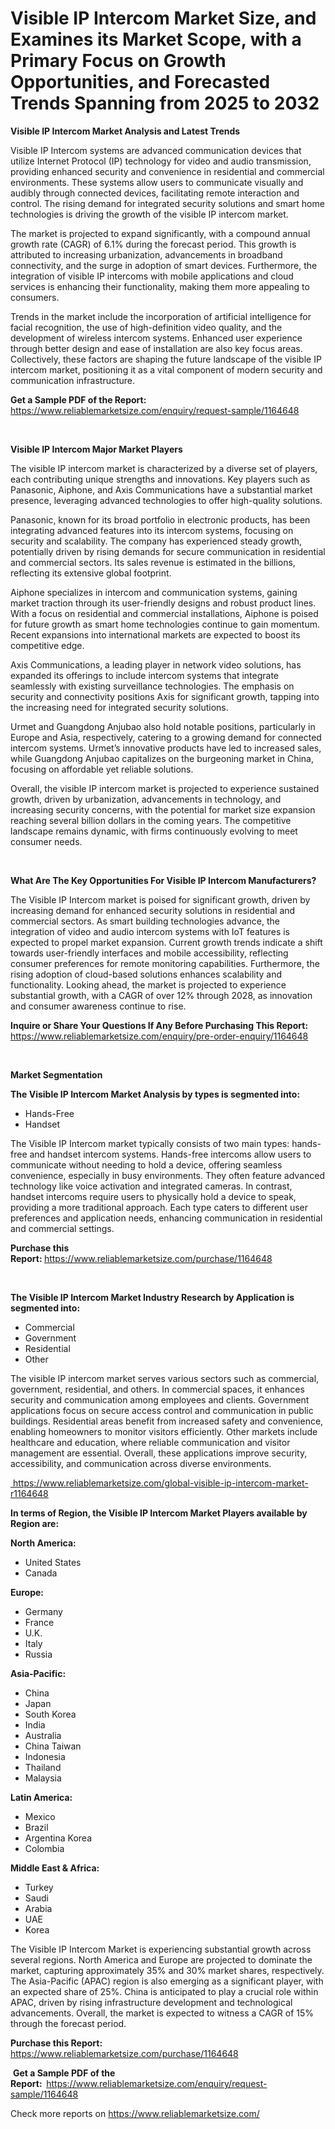 <p><h1>Visible IP Intercom Market Size, and Examines its Market Scope, with a Primary Focus on Growth Opportunities, and Forecasted Trends Spanning from 2025 to 2032</h1></p><p><strong>Visible IP Intercom Market Analysis and Latest Trends</strong></p>
<p><p>Visible IP Intercom systems are advanced communication devices that utilize Internet Protocol (IP) technology for video and audio transmission, providing enhanced security and convenience in residential and commercial environments. These systems allow users to communicate visually and audibly through connected devices, facilitating remote interaction and control. The rising demand for integrated security solutions and smart home technologies is driving the growth of the visible IP intercom market.</p><p>The market is projected to expand significantly, with a compound annual growth rate (CAGR) of 6.1% during the forecast period. This growth is attributed to increasing urbanization, advancements in broadband connectivity, and the surge in adoption of smart devices. Furthermore, the integration of visible IP intercoms with mobile applications and cloud services is enhancing their functionality, making them more appealing to consumers.</p><p>Trends in the market include the incorporation of artificial intelligence for facial recognition, the use of high-definition video quality, and the development of wireless intercom systems. Enhanced user experience through better design and ease of installation are also key focus areas. Collectively, these factors are shaping the future landscape of the visible IP intercom market, positioning it as a vital component of modern security and communication infrastructure.</p></p>
<p><strong>Get a Sample PDF of the Report:&nbsp;</strong> <a href="https://www.reliablemarketsize.com/enquiry/request-sample/1164648?utm_campaign=3552&utm_medium=2&utm_source=Github&utm_content=ia&utm_term=11042025&utm_id=visible-ip-intercom">https://www.reliablemarketsize.com/enquiry/request-sample/1164648</a></p>
<p>&nbsp;</p>
<p><strong>Visible IP Intercom Major Market Players</strong></p>
<p><p>The visible IP intercom market is characterized by a diverse set of players, each contributing unique strengths and innovations. Key players such as Panasonic, Aiphone, and Axis Communications have a substantial market presence, leveraging advanced technologies to offer high-quality solutions.</p><p>Panasonic, known for its broad portfolio in electronic products, has been integrating advanced features into its intercom systems, focusing on security and scalability. The company has experienced steady growth, potentially driven by rising demands for secure communication in residential and commercial sectors. Its sales revenue is estimated in the billions, reflecting its extensive global footprint.</p><p>Aiphone specializes in intercom and communication systems, gaining market traction through its user-friendly designs and robust product lines. With a focus on residential and commercial installations, Aiphone is poised for future growth as smart home technologies continue to gain momentum. Recent expansions into international markets are expected to boost its competitive edge.</p><p>Axis Communications, a leading player in network video solutions, has expanded its offerings to include intercom systems that integrate seamlessly with existing surveillance technologies. The emphasis on security and connectivity positions Axis for significant growth, tapping into the increasing need for integrated security solutions.</p><p>Urmet and Guangdong Anjubao also hold notable positions, particularly in Europe and Asia, respectively, catering to a growing demand for connected intercom systems. Urmet’s innovative products have led to increased sales, while Guangdong Anjubao capitalizes on the burgeoning market in China, focusing on affordable yet reliable solutions.</p><p>Overall, the visible IP intercom market is projected to experience sustained growth, driven by urbanization, advancements in technology, and increasing security concerns, with the potential for market size expansion reaching several billion dollars in the coming years. The competitive landscape remains dynamic, with firms continuously evolving to meet consumer needs.</p></p>
<p>&nbsp;</p>
<p><strong>What Are The Key Opportunities For Visible IP Intercom Manufacturers?</strong></p>
<p><p>The Visible IP Intercom market is poised for significant growth, driven by increasing demand for enhanced security solutions in residential and commercial sectors. As smart building technologies advance, the integration of video and audio intercom systems with IoT features is expected to propel market expansion. Current growth trends indicate a shift towards user-friendly interfaces and mobile accessibility, reflecting consumer preferences for remote monitoring capabilities. Furthermore, the rising adoption of cloud-based solutions enhances scalability and functionality. Looking ahead, the market is projected to experience substantial growth, with a CAGR of over 12% through 2028, as innovation and consumer awareness continue to rise.</p></p>
<p><strong>Inquire or Share Your Questions If Any Before Purchasing This Report:</strong> <a href="https://www.reliablemarketsize.com/enquiry/pre-order-enquiry/1164648?utm_campaign=3552&utm_medium=2&utm_source=Github&utm_content=ia&utm_term=11042025&utm_id=visible-ip-intercom">https://www.reliablemarketsize.com/enquiry/pre-order-enquiry/1164648</a></p>
<p>&nbsp;</p>
<p><strong>Market Segmentation</strong></p>
<p><strong>The Visible IP Intercom Market Analysis by types is segmented into:</strong></p>
<p><ul><li>Hands-Free</li><li>Handset</li></ul></p>
<p><p>The Visible IP Intercom market typically consists of two main types: hands-free and handset intercom systems. Hands-free intercoms allow users to communicate without needing to hold a device, offering seamless convenience, especially in busy environments. They often feature advanced technology like voice activation and integrated cameras. In contrast, handset intercoms require users to physically hold a device to speak, providing a more traditional approach. Each type caters to different user preferences and application needs, enhancing communication in residential and commercial settings.</p></p>
<p><strong>Purchase this Report:&nbsp;</strong><a href="https://www.reliablemarketsize.com/purchase/1164648?utm_campaign=3552&utm_medium=2&utm_source=Github&utm_content=ia&utm_term=11042025&utm_id=visible-ip-intercom">https://www.reliablemarketsize.com/purchase/1164648</a></p>
<p>&nbsp;</p>
<p><strong>The Visible IP Intercom Market Industry Research by Application is segmented into:</strong></p>
<p><ul><li>Commercial</li><li>Government</li><li>Residential</li><li>Other</li></ul></p>
<p><p>The visible IP intercom market serves various sectors such as commercial, government, residential, and others. In commercial spaces, it enhances security and communication among employees and clients. Government applications focus on secure access control and communication in public buildings. Residential areas benefit from increased safety and convenience, enabling homeowners to monitor visitors efficiently. Other markets include healthcare and education, where reliable communication and visitor management are essential. Overall, these applications improve security, accessibility, and communication across diverse environments.</p></p>
<p><a href="https://www.reliablemarketsize.com/global-visible-ip-intercom-market-r1164648?utm_campaign=3552&utm_medium=2&utm_source=Github&utm_content=ia&utm_term=11042025&utm_id=visible-ip-intercom">&nbsp;https://www.reliablemarketsize.com/global-visible-ip-intercom-market-r1164648</a></p>
<p><strong>In terms of Region, the Visible IP Intercom Market Players available by Region are:</strong></p>
<p>
    <p> <strong> North America: </strong>
        <ul>
            <li>United States</li>
            <li>Canada</li>
        </ul>
        </p> 
    <p> <strong> Europe: </strong>
        <ul>
            <li>Germany</li>
            <li>France</li>
            <li>U.K.</li>
            <li>Italy</li>
            <li>Russia</li>
        </ul>
        </p> 
    <p> <strong> Asia-Pacific: </strong>
        <ul>
            <li>China</li>
            <li>Japan</li>
            <li>South Korea</li>
            <li>India</li>
            <li>Australia</li>
            <li>China Taiwan</li>
            <li>Indonesia</li>
            <li>Thailand</li>
            <li>Malaysia</li>
        </ul>
        </p> 
    <p> <strong> Latin America: </strong>
        <ul>
            <li>Mexico</li>
            <li>Brazil</li>
            <li>Argentina Korea</li>
            <li>Colombia</li>
        </ul>
        </p> 
    <p> <strong> Middle East & Africa: </strong>
        <ul>
            <li>Turkey</li>
            <li>Saudi</li>
            <li>Arabia</li>
            <li>UAE</li>
            <li>Korea</li>
        </ul>
    </p>
    </p>
<p><p>The Visible IP Intercom Market is experiencing substantial growth across several regions. North America and Europe are projected to dominate the market, capturing approximately 35% and 30% market shares, respectively. The Asia-Pacific (APAC) region is also emerging as a significant player, with an expected share of 25%. China is anticipated to play a crucial role within APAC, driven by rising infrastructure development and technological advancements. Overall, the market is expected to witness a CAGR of 15% through the forecast period.</p></p>
<p><strong>Purchase this Report: </strong><a href="https://www.reliablemarketsize.com/purchase/1164648?utm_campaign=3552&utm_medium=2&utm_source=Github&utm_content=ia&utm_term=11042025&utm_id=visible-ip-intercom">https://www.reliablemarketsize.com/purchase/1164648</a></p>
<p>&nbsp;<strong>Get a Sample PDF of the Report:&nbsp;&nbsp;</strong><a href="https://www.reliablemarketsize.com/enquiry/request-sample/1164648?utm_campaign=3552&utm_medium=2&utm_source=Github&utm_content=ia&utm_term=11042025&utm_id=visible-ip-intercom">https://www.reliablemarketsize.com/enquiry/request-sample/1164648</a></p>
<p><strong></strong></p>
<p>Check more reports on <a href="https://www.reliablemarketsize.com/?utm_campaign=3552&utm_medium=2&utm_source=Github&utm_content=ia&utm_term=11042025&utm_id=visible-ip-intercom">https://www.reliablemarketsize.com/</a></p>